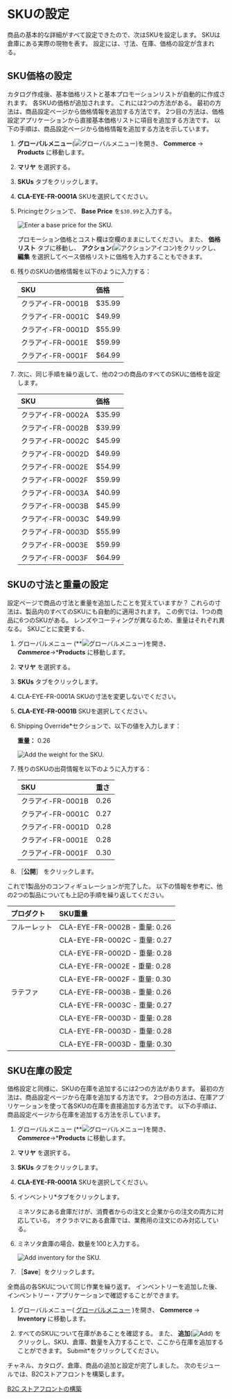 # SKUの設定

商品の基本的な詳細がすべて設定できたので、次はSKUを設定します。 SKUは倉庫にある実際の現物を表す。 設定には、寸法、在庫、価格の設定が含まれる。

## SKU価格の設定

カタログ作成後、基本価格リストと基本プロモーションリストが自動的に作成されます。 各SKUの価格が追加されます。 これには2つの方法がある。 最初の方法は、商品設定ページから価格情報を追加する方法です。 2つ目の方法は、価格設定アプリケーションから直接基本価格リストに項目を追加する方法です。 以下の手順は、商品設定ページから価格情報を追加する方法を示しています。

1. **グローバルメニュー**(![グローバルメニュー](../../images/icon-applications-menu.png))を開き、 **Commerce** &rarr; **Products** に移動します。

1. **マリヤ** を選択する。

1. **SKUs** タブをクリックします。

1. **CLA-EYE-FR-0001A** SKUを選択してください。

1. Pricingセクションで、 **Base Price** を`$30.99`と入力する。

   ![Enter a base price for the SKU.](./configuring-skus/images/01.png)

   プロモーション価格とコスト欄は空欄のままにしてください。 また、 **価格リスト** タブに移動し、 **アクション**(![アクションアイコン](../../images/icon-actions.png))をクリックし、 **編集** を選択してベース価格リストに価格を入力することもできます。

1. 残りのSKUの価格情報を以下のように入力する：

   | SKU           | 価格     |
   | :------------ | :----- |
   | クラアイ-FR-0001B | $35.99 |
   | クラアイ-FR-0001C | $49.99 |
   | クラアイ-FR-0001D | $55.99 |
   | クラアイ-FR-0001E | $59.99 |
   | クラアイ-FR-0001F | $64.99 |

1. 次に、同じ手順を繰り返して、他の2つの商品のすべてのSKUに価格を設定します。

   | SKU           | 価格     |
   | :------------ | :----- |
   | クラアイ-FR-0002A | $35.99 |
   | クラアイ-FR-0002B | $39.99 |
   | クラアイ-FR-0002C | $45.99 |
   | クラアイ-FR-0002D | $49.99 |
   | クラアイ-FR-0002E | $54.99 |
   | クラアイ-FR-0002F | $59.99 |
   | クラアイ-FR-0003A | $40.99 |
   | クラアイ-FR-0003B | $45.99 |
   | クラアイ-FR-0003C | $49.99 |
   | クラアイ-FR-0003D | $55.99 |
   | クラアイ-FR-0003E | $59.99 |
   | クラアイ-FR-0003F | $64.99 |

## SKUの寸法と重量の設定

設定ページで商品の寸法と重量を追加したことを覚えていますか？ これらの寸法は、製品内のすべてのSKUにも自動的に適用されます。 この例では、1つの商品に6つのSKUがある。 レンズやコーティングが異なるため、重量はそれぞれ異なる。 SKUごとに変更する、

1. グローバルメニュー (**![グローバルメニュー](../../images/icon-applications-menu.png))を開き、***Commerce***&rarr;***Products** に移動します。

1. **マリヤ** を選択する。

1. **SKUs** タブをクリックします。

1. CLA-EYE-FR-0001A SKUの寸法を変更しないでください。

1. **CLA-EYE-FR-0001B** SKUを選択してください。

1. Shipping Override*セクションで、以下の値を入力します：

   **重量：** 0.26

   ![Add the weight for the SKU.](./configuring-skus/images/02.png)

1. 残りのSKUの出荷情報を以下のように入力する：

   | SKU           | 重さ   |
   | :------------ | :--- |
   | クラアイ-FR-0001B | 0.26 |
   | クラアイ-FR-0001C | 0.27 |
   | クラアイ-FR-0001D | 0.28 |
   | クラアイ-FR-0001E | 0.28 |
   | クラアイ-FR-0001F | 0.30 |

1. ［**公開**］ をクリックします。

これで1製品分のコンフィギュレーションが完了した。 以下の情報を参考に、他の2つの製品についても上記の手順を繰り返してください。

| プロダクト  | SKU重量                       |
| :----- | :-------------------------- |
| フルーレット | CLA-EYE-FR-0002B - 重量: 0.26 |
|        | CLA-EYE-FR-0002C - 重量: 0.27 |
|        | CLA-EYE-FR-0002D - 重量: 0.28 |
|        | CLA-EYE-FR-0002E - 重量: 0.28 |
|        | CLA-EYE-FR-0002F - 重量: 0.30 |
| ラテファ   | CLA-EYE-FR-0003B - 重量: 0.26 |
|        | CLA-EYE-FR-0003C - 重量: 0.27 |
|        | CLA-EYE-FR-0003D - 重量: 0.28 |
|        | CLA-EYE-FR-0003D - 重量: 0.28 |
|        | CLA-EYE-FR-0003D - 重量: 0.30 |

## SKU在庫の設定

価格設定と同様に、SKUの在庫を追加するには2つの方法があります。 最初の方法は、商品設定ページから在庫を追加する方法です。 2つ目の方法は、在庫アプリケーションを使って各SKUの在庫を直接追加する方法です。 以下の手順は、商品設定ページから在庫を追加する方法を示しています。

1. グローバルメニュー (**![グローバルメニュー](../../images/icon-applications-menu.png))を開き、***Commerce***&rarr;***Products** に移動します。

1. **マリヤ** を選択する。

1. **SKUs** タブをクリックします。

1. **CLA-EYE-FR-0001A** SKUを選択してください。

1. インベントリ*タブをクリックします。

   ミネソタにある倉庫だけが、消費者からの注文と企業からの注文の両方に対応している。 オクラホマにある倉庫では、業務用の注文にのみ対応している。

1. ミネソタ倉庫の場合、数量を100と入力する。

   ![Add inventory for the SKU.](./configuring-skus/images/03.png)

1. ［**Save**］をクリックします。

全商品の各SKUについて同じ作業を繰り返す。 インベントリーを追加した後、インベントリー・アプリケーションで確認することができます。

1. グローバルメニュー( [グローバルメニュー](../../images/icon-applications-menu.png) )を開き、 **Commerce** &rarr; **Inventory** に移動します。

1. すべてのSKUについて在庫があることを確認する。 また、 **追加**(![Add](../../images/icon-add.png)) をクリックし、SKU、倉庫、数量を入力することで、ここから在庫を追加することができます。 Submit*をクリックしてください。

チャネル、カタログ、倉庫、商品の追加と設定が完了しました。 次のモジュールでは、B2Cストアフロントを構築します。

[B2C ストアフロントの構築](../building-the-b2c-storefront.md) 
